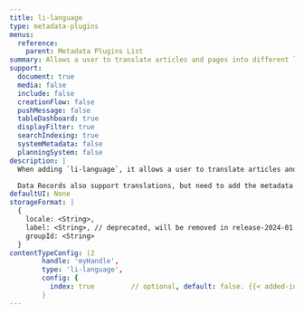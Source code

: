 ```yaml
---
title: li-language
type: metadata-plugins
menus:
  reference:
    parent: Metadata Plugins List
summary: Allows a user to translate articles and pages into different languages.
support:
  document: true
  media: false
  include: false
  creationFlow: false
  pushMessage: false
  tableDashboard: true
  displayFilter: true
  searchIndexing: true
  systemMetadata: false
  planningSystem: false
description: |
  When adding `li-language`, it allows a user to translate articles and pages into different languages. Additionally you need to enable [translationWorkflow and requiredOnCreation]({{< ref "/reference/project-config/settings" >}}).

  Data Records also support translations, but need to add the metadata plugin [li-metadata-translations]({{< ref "/reference/document/metadata/plugins/li-metadata-translations" >}}).
defaultUI: None
storageFormat: |
  {
    locale: <String>,
    label: <String>, // deprecated, will be removed in release-2024-01
    groupId: <String>
  }
contentTypeConfig: |2
        handle: 'myHandle',
        type: 'li-language',
        config: {
          index: true         // optional, default: false. {{< added-in "release-2023-07" >}}
        }
---
```

